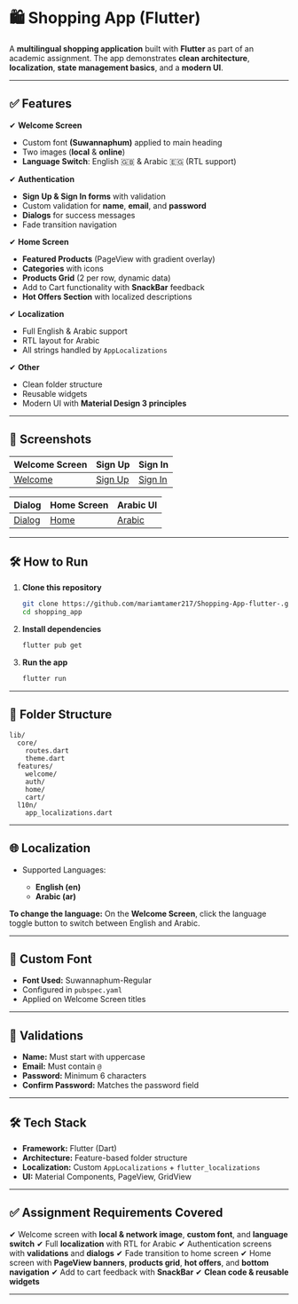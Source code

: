 # 🛍️ Shopping App (Flutter)

A **multilingual shopping application** built with **Flutter** as part of an academic assignment. The app demonstrates **clean architecture**, **localization**, **state management basics**, and a **modern UI**.

---

## ✅ Features

✔ **Welcome Screen**

* Custom font **(Suwannaphum)** applied to main heading
* Two images (**local** & **online**)
* **Language Switch**: English 🇬🇧 & Arabic 🇪🇬 (RTL support)

✔ **Authentication**

* **Sign Up & Sign In forms** with validation
* Custom validation for **name**, **email**, and **password**
* **Dialogs** for success messages
* Fade transition navigation

✔ **Home Screen**

* **Featured Products** (PageView with gradient overlay)
* **Categories** with icons
* **Products Grid** (2 per row, dynamic data)
* Add to Cart functionality with **SnackBar** feedback
* **Hot Offers Section** with localized descriptions

✔ **Localization**

* Full English & Arabic support
* RTL layout for Arabic
* All strings handled by `AppLocalizations`

✔ **Other**

* Clean folder structure
* Reusable widgets
* Modern UI with **Material Design 3 principles**

---

## 📸 Screenshots

| Welcome Screen                      | Sign Up                            | Sign In                            |
| ----------------------------------- | ---------------------------------- | ---------------------------------- |
| [Welcome](shopping_app/screenshots/welcome.png) | [Sign Up](screenshots/signup.png) | [Sign In](screenshots/signin.png) |

| Dialog                            | Home Screen                         | Arabic UI                           |
| --------------------------------- | ----------------------------------- | ----------------------------------- |
| [Dialog](screenshots/dialog.png) | [Home](screenshots/homescreen.png) | [Arabic](screenshots/arabicui.png) |

---

## 🛠 How to Run

1. **Clone this repository**

   ```bash
   git clone https://github.com/mariamtamer217/Shopping-App-flutter-.git
   cd shopping_app
   ```

2. **Install dependencies**

   ```bash
   flutter pub get
   ```

3. **Run the app**

   ```bash
   flutter run
   ```

---

## 📂 Folder Structure

```
lib/
  core/
    routes.dart
    theme.dart
  features/
    welcome/
    auth/
    home/
    cart/
  l10n/
    app_localizations.dart
```

---

## 🌐 Localization

* Supported Languages:

  * **English (en)**
  * **Arabic (ar)**

**To change the language:**
On the **Welcome Screen**, click the language toggle button to switch between English and Arabic.

---

## 🎨 Custom Font

* **Font Used:** Suwannaphum-Regular
* Configured in `pubspec.yaml`
* Applied on Welcome Screen titles

---

## 🔑 Validations

* **Name:** Must start with uppercase
* **Email:** Must contain `@`
* **Password:** Minimum 6 characters
* **Confirm Password:** Matches the password field

---

## 🛠 Tech Stack

* **Framework:** Flutter (Dart)
* **Architecture:** Feature-based folder structure
* **Localization:** Custom `AppLocalizations` + `flutter_localizations`
* **UI:** Material Components, PageView, GridView

---

## ✅ Assignment Requirements Covered

✔ Welcome screen with **local & network image**, **custom font**, and **language switch**
✔ Full **localization** with RTL for Arabic
✔ Authentication screens with **validations** and **dialogs**
✔ Fade transition to home screen
✔ Home screen with **PageView banners**, **products grid**, **hot offers**, and **bottom navigation**
✔ Add to cart feedback with **SnackBar**
✔ **Clean code & reusable widgets**

---





